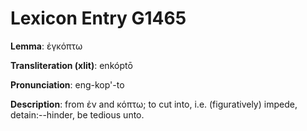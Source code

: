 # Lexicon Entry G1465

**Lemma**: ἐγκόπτω

**Transliteration (xlit)**: enkóptō

**Pronunciation**: eng-kop'-to

**Description**:
from ἐν and κόπτω; to cut into, i.e. (figuratively) impede, detain:--hinder, be tedious unto.
